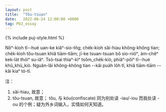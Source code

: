 ```yaml
---
layout: post
title:  "Tŏu-tsuan"
date:   2022-06-24 12:00:00 +0800
tag: PUJ_essay
---
```


{% include puj-style.html %}

Nŏⁿ-kioh tĭ--hué uan-ke kiâⁿ-sio-tn̄g;
che̍k-kioh sȁi-hiau khŏng-khŏng tian;
che̍k-kioh tŏu-tsuan khiă tiām-tiām;
jī-ke tsuan-tsuan bô sio-niōⁿ, àm-chĕⁿ kek-la̍t thóiⁿ su-iâⁿ.
Tsò-tsai thiaⁿ-kìⁿ tsŏm_che̍k-kiò, phiâⁿ-pôiⁿ tĭ--hué khŭ_khŭ_kiò.
Nguân-lâi khŏng-khŏng tian --kâi pua̍h lo̍h tî, khiă tiām-tiām --kâi kiaⁿ tó-tī.

注：
1. sȁi-hiau, 故意；
2. tŏu-tsuan, 故意； tŏu, 与 kóu(confiscate) 同为别处读 -iau/-iou 而我处读 -ou 的个例；疑为外乡词输入，实情如何天知道。